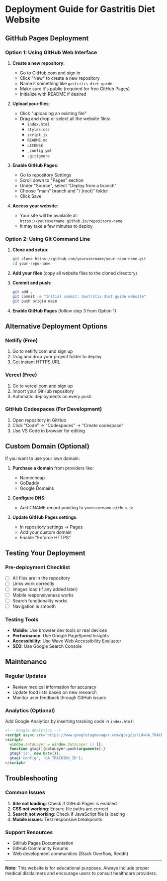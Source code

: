 # Deployment Guide for Gastritis Diet Website

## GitHub Pages Deployment

### Option 1: Using GitHub Web Interface

1. **Create a new repository**:
   - Go to GitHub.com and sign in
   - Click "New" to create a new repository
   - Name it something like `gastritis-diet-guide`
   - Make sure it's public (required for free GitHub Pages)
   - Initialize with README if desired

2. **Upload your files**:
   - Click "uploading an existing file"
   - Drag and drop or select all the website files:
     - `index.html`
     - `styles.css`
     - `script.js`
     - `README.md`
     - `LICENSE`
     - `_config.yml`
     - `.gitignore`

3. **Enable GitHub Pages**:
   - Go to repository Settings
   - Scroll down to "Pages" section
   - Under "Source", select "Deploy from a branch"
   - Choose "main" branch and "/ (root)" folder
   - Click Save

4. **Access your website**:
   - Your site will be available at: `https://yourusername.github.io/repository-name`
   - It may take a few minutes to deploy

### Option 2: Using Git Command Line

1. **Clone and setup**:
   ```bash
   git clone https://github.com/yourusername/your-repo-name.git
   cd your-repo-name
   ```

2. **Add your files** (copy all website files to the cloned directory)

3. **Commit and push**:
   ```bash
   git add .
   git commit -m "Initial commit: Gastritis diet guide website"
   git push origin main
   ```

4. **Enable GitHub Pages** (follow step 3 from Option 1)

## Alternative Deployment Options

### Netlify (Free)
1. Go to netlify.com and sign up
2. Drag and drop your project folder to deploy
3. Get instant HTTPS URL

### Vercel (Free)
1. Go to vercel.com and sign up
2. Import your GitHub repository
3. Automatic deployments on every push

### GitHub Codespaces (For Development)
1. Open repository in GitHub
2. Click "Code" → "Codespaces" → "Create codespace"
3. Use VS Code in browser for editing

## Custom Domain (Optional)

If you want to use your own domain:

1. **Purchase a domain** from providers like:
   - Namecheap
   - GoDaddy
   - Google Domains

2. **Configure DNS**:
   - Add CNAME record pointing to `yourusername.github.io`

3. **Update GitHub Pages settings**:
   - In repository settings → Pages
   - Add your custom domain
   - Enable "Enforce HTTPS"

## Testing Your Deployment

### Pre-deployment Checklist
- [ ] All files are in the repository
- [ ] Links work correctly
- [ ] Images load (if any added later)
- [ ] Mobile responsiveness works
- [ ] Search functionality works
- [ ] Navigation is smooth

### Testing Tools
- **Mobile**: Use browser dev tools or real devices
- **Performance**: Use Google PageSpeed Insights
- **Accessibility**: Use Wave Web Accessibility Evaluator
- **SEO**: Use Google Search Console

## Maintenance

### Regular Updates
- Review medical information for accuracy
- Update food lists based on new research
- Monitor user feedback through GitHub issues

### Analytics (Optional)
Add Google Analytics by inserting tracking code in `index.html`:
```html
<!-- Google Analytics -->
<script async src="https://www.googletagmanager.com/gtag/js?id=GA_TRACKING_ID"></script>
<script>
  window.dataLayer = window.dataLayer || [];
  function gtag(){dataLayer.push(arguments);}
  gtag('js', new Date());
  gtag('config', 'GA_TRACKING_ID');
</script>
```

## Troubleshooting

### Common Issues
1. **Site not loading**: Check if GitHub Pages is enabled
2. **CSS not working**: Ensure file paths are correct
3. **Search not working**: Check if JavaScript file is loading
4. **Mobile issues**: Test responsive breakpoints

### Support Resources
- GitHub Pages Documentation
- GitHub Community Forums
- Web development communities (Stack Overflow, Reddit)

---

**Note**: This website is for educational purposes. Always include proper medical disclaimers and encourage users to consult healthcare providers.
